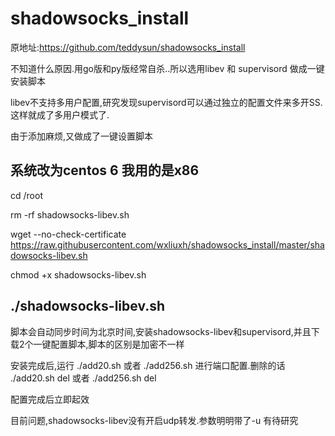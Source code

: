 # shadowsocks_install
原地址:https://github.com/teddysun/shadowsocks_install

不知道什么原因.用go版和py版经常自杀..所以选用libev 和 supervisord 做成一键安装脚本

libev不支持多用户配置,研究发现supervisord可以通过独立的配置文件来多开SS.这样就成了多用户模式了.

由于添加麻烦,又做成了一键设置脚本

系统改为centos 6  我用的是x86
--------------------------------------
cd /root

rm -rf shadowsocks-libev.sh

wget --no-check-certificate https://raw.githubusercontent.com/wxliuxh/shadowsocks_install/master/shadowsocks-libev.sh

chmod +x shadowsocks-libev.sh

./shadowsocks-libev.sh
---------------------------------------

脚本会自动同步时间为北京时间,安装shadowsocks-libev和supervisord,并且下载2个一键配置脚本,脚本的区别是加密不一样

安装完成后,运行 ./add20.sh 或者 ./add256.sh 进行端口配置.删除的话 ./add20.sh del 或者 ./add256.sh del

配置完成后立即起效

目前问题,shadowsocks-libev没有开启udp转发.参数明明带了-u  有待研究
